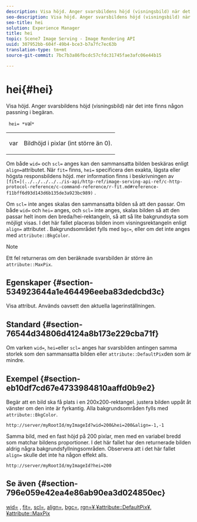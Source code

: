 ```yaml
---
description: Visa höjd. Anger svarsbildens höjd (visningsbild) när det inte finns någon passning i begäran.
seo-description: Visa höjd. Anger svarsbildens höjd (visningsbild) när det inte finns någon passning i begäran.
seo-title: hei
solution: Experience Manager
title: hei
topic: Scene7 Image Serving - Image Rendering API
uuid: 307952bb-604f-49b4-bce3-b7a7fc7ec63b
translation-type: tm+mt
source-git-commit: 7bc7b3a86fbcdc57cfdc31745fae3afc06e44b15

---
```



# hei{#hei}

Visa höjd. Anger svarsbildens höjd (visningsbild) när det inte finns någon passning i begäran.

` hei= *`val`*`

<table id="simpletable_1A36827B6E6647888A4E6E868975D716"> 
 <tr class="strow"> 
  <td class="stentry"> <p> <span class="codeph"> <span class="varname"> var </span></span> </p> </td> 
  <td class="stentry"> <p>Bildhöjd i pixlar (int större än 0). </p> </td> 
 </tr> 
</table>

Om både `wid=` och `scl=` anges kan den sammansatta bilden beskäras enligt `align=`attributet. När `fit=` finns, `hei=` specificera den exakta, lägsta eller högsta responsbildens höjd. mer information finns i beskrivningen av ` [fit=](../../../../../is-api/http-ref/image-serving-api-ref/c-http-protocol-reference/c-command-reference/r-fit.md#reference-f11bff6d93d143d6b135de3a923bc989)` .

Om `scl=` inte anges skalas den sammansatta bilden så att den passar. Om både `wid=` och `hei=` anges, och `scl=` inte anges, skalas bilden så att den passar helt inom den breda/hei-rektangeln, så att så lite bakgrundsyta som möjligt visas. I det här fallet placeras bilden inom visningsrektangeln enligt `align=` attributet . Bakgrundsområdet fylls med `bgc=`, eller om det inte anges med `attribute::BkgColor`.

>[!NOTE]
>
>Ett fel returneras om den beräknade svarsbilden är större än `attribute::MaxPix`.

## Egenskaper {#section-534923644a1e464496eeba83dedcbd3c}

Visa attribut. Används oavsett den aktuella lagerinställningen.

## Standard {#section-76544d34806d4124a8b173e229cba71f}

Om varken `wid=`, `hei=`eller `scl=` anges har svarsbilden antingen samma storlek som den sammansatta bilden eller `attribute::DefaultPix`den som är mindre.

## Exempel {#section-eb10df7cd67e4733984810aaffd0b9e2}

Begär att en bild ska få plats i en 200x200-rektangel. justera bilden uppåt åt vänster om den inte är fyrkantig. Alla bakgrundsområden fylls med `attribute::BkgColor`.

`http://server/myRootId/myImageId?wid=200&hei=200&align=-1,-1`

Samma bild, med en fast höjd på 200 pixlar, men med en variabel bredd som matchar bildens proportioner. I det här fallet har den returnerade bilden aldrig några bakgrundsfyllningsområden. Observera att i det här fallet `align=` skulle det inte ha någon effekt alls.

`http://server/myRootId/myImageId?hei=200`

## Se även {#section-796e059e42ea4e86ab90ea3d024850ec}

[wid=](../../../../../is-api/http-ref/image-serving-api-ref/c-http-protocol-reference/c-command-reference/r-is-http-wid.md#reference-bfeadcb67bf4485f851eb21345527e47) , [fit=](../../../../../is-api/http-ref/image-serving-api-ref/c-http-protocol-reference/c-command-reference/r-fit.md#reference-f11bff6d93d143d6b135de3a923bc989), [scl=](../../../../../is-api/http-ref/image-serving-api-ref/c-http-protocol-reference/c-command-reference/r-scl.md#reference-b2a74e493d0d407e98fe350551ba3fcc), [align=](../../../../../is-api/http-ref/image-serving-api-ref/c-http-protocol-reference/c-command-reference/r-align.md#reference-b7d6b87c75124d78884f916dd6544bc7), [bgc=](../../../../../is-api/http-ref/image-serving-api-ref/c-http-protocol-reference/c-command-reference/r-bgc.md#reference-53376175f617446fbe5c69120f834b88), [](../../../../../is-api/http-ref/image-serving-api-ref/c-http-protocol-reference/c-command-reference/r-rgn.md#reference-daa9b80e0d8c4b1aa67d116b578d592f)[](../../../../../is-api/image-catalog/image-serving-api-ref/c-image-catalog-reference/c-attributes-reference/r-defaultpix.md#reference-996b2c22b30f4fd9b970c84063306df1)[rgn=¥,¥attribute::DefaultPix¥,¥attribute::MaxPix](../../../../../is-api/image-catalog/image-serving-api-ref/c-image-catalog-reference/c-attributes-reference/r-maxpix.md#reference-e167d396ac794079ba8b5e6eb16eeda5)
